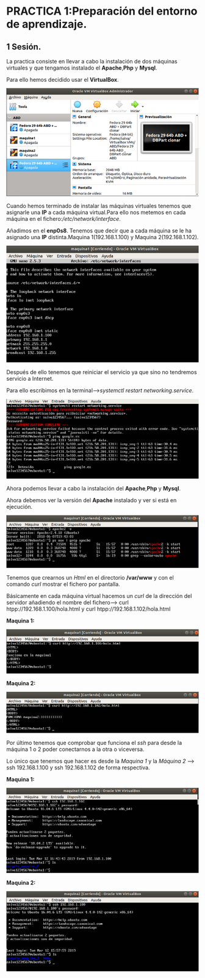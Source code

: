 # PRACTICA 1:Preparación del entorno de aprendizaje.
## 1 Sesión.

La practica consiste en llevar a cabo la instalación de dos máquinas virtuales y que tengamos instalado el **Apache**,**Php** y **Mysql**.

Para ello hemos decidido usar el **VirtualBox**.

![img](https://github.com/salva12345678/SWAP/blob/master/practica1/Foto_1.png)

Cuando hemos terminado de instalar las máquinas virtuales tenemos que asignarle una **IP** a cada máquina virtual.Para ello nos metemos en cada máquina en el fichero:*/etc/network/interface*.

Añadimos en el **enp0s8**.
Tenemos que decir que a cada máquina se le ha asignado una **IP** distinta.Maquina 1(192.168.1.100) y Maquina 2(192.168.1.102).

![img](https://github.com/salva12345678/SWAP/blob/master/practica1/foto_2.png)

Después de ello tenemos que reiniciar el servicio ya que sino no tendremos servicio a Internet.

Para ello escribimos en la terminal-->*systemctl restart networking.service*.

![img](https://github.com/salva12345678/SWAP/blob/master/practica1/foto_3.png)

Ahora podemos llevar a cabo la instalación del **Apache**,**Php** y **Mysql**.

Ahora debemos ver la versión del **Apache** instalado y ver si está en ejecución.

![img](https://github.com/salva12345678/SWAP/blob/master/practica1/foto_4.png)

Tenemos que crearnos un *Html* en el directorio  **/var/www** y con el comando *curl* mostrar el fichero por pantalla.

Básicamente en cada máquina virtual hacemos un *curl* de la dirección del servidor añadiendo el nombre del fichero--> curl htpp://192.168.1.100/hola.html y curl htpp://192.168.1.102/hola.html

**Maquina 1:**

![img](https://github.com/salva12345678/SWAP/blob/master/practica1/foto_6.png)

**Maquina 2:**

![img](https://github.com/salva12345678/SWAP/blob/master/practica1/foto_7.png)

Por último tenemos que comprobar que funciona el *ssh* para desde la máquina 1 o 2  poder conectarnos a la otra o viceversa.

Lo único que tenemos que hacer es desde la *Maquina 1* y la *Máquina 2* --> ssh 192.168.1.100 y ssh 192.168.1.102 de forma respectiva.

**Maquina 1:**

![img](https://github.com/salva12345678/SWAP/blob/master/practica1/foto_8.png)

**Maquina 2:**

![img](https://github.com/salva12345678/SWAP/blob/master/practica1/foto_9.png)
